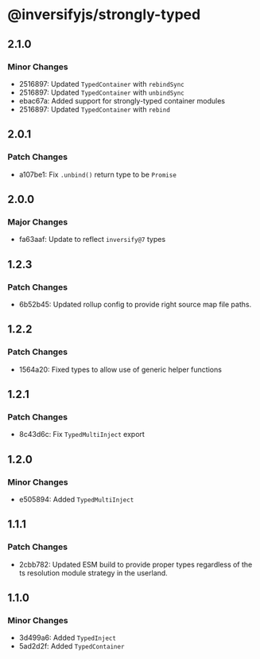 # @inversifyjs/strongly-typed

## 2.1.0

### Minor Changes

- 2516897: Updated `TypedContainer` with `rebindSync`
- 2516897: Updated `TypedContainer` with `unbindSync`
- ebac67a: Added support for strongly-typed container modules
- 2516897: Updated `TypedContainer` with `rebind`

## 2.0.1

### Patch Changes

- a107be1: Fix `.unbind()` return type to be `Promise`

## 2.0.0

### Major Changes

- fa63aaf: Update to reflect `inversify@7` types

## 1.2.3

### Patch Changes

- 6b52b45: Updated rollup config to provide right source map file paths.

## 1.2.2

### Patch Changes

- 1564a20: Fixed types to allow use of generic helper functions

## 1.2.1

### Patch Changes

- 8c43d6c: Fix `TypedMultiInject` export

## 1.2.0

### Minor Changes

- e505894: Added `TypedMultiInject`

## 1.1.1

### Patch Changes

- 2cbb782: Updated ESM build to provide proper types regardless of the ts resolution module strategy in the userland.

## 1.1.0

### Minor Changes

- 3d499a6: Added `TypedInject`
- 5ad2d2f: Added `TypedContainer`
